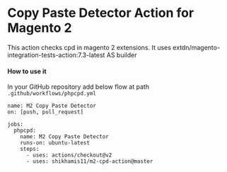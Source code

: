 # Copy Paste Detector Action for Magento 2 

This action checks cpd in magento 2 extensions. It uses extdn/magento-integration-tests-action:7.3-latest AS builder

#### How to use it
In your GitHub repository add below flow at path
`.github/workflows/phpcpd.yml`

```
name: M2 Copy Paste Detector
on: [push, pull_request]

jobs:
  phpcpd:
    name: M2 Copy Paste Detector
    runs-on: ubuntu-latest
    steps:
      - uses: actions/checkout@v2
      - uses: shikhamis11/m2-cpd-action@master
```
